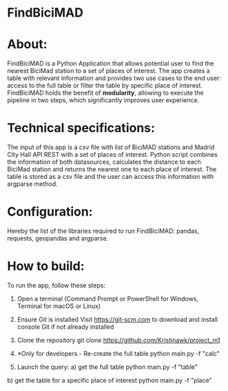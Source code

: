 # FindBiciMAD

# About:
FindBiciMAD is a Python Application that allows potential user to find the nearest BiciMad station to a set of places of interest. The app creates a table with relevant information and provides two use cases to the end user: access to the full table or filter the table by specific place of interest.
FindBiciMAD holds the benefit of **modularity**, allowing to execute the pipeline in two steps, which significantly improves user experience.

# Technical specifications:
The input of this app is a csv file with list of BiciMAD stations and Madrid City Hall API REST with a set of places of interest. Python script combines the information of both datasources, calculates the distance to each BiciMad station and returns the nearest one to each place of interest. The table is stored as a csv file and the user can access this information with argparse method.

# Configuration:
Hereby the list of the libraries required to run FindBiciMAD: pandas, requests, geopandas and argparse.

# How to build:
To run the app, follow these steps:

1. Open a terminal (Command Prompt or PowerShell for Windows, Terminal for macOS or Linux)

2. Ensure Git is installed
Visit https://git-scm.com to download and install console Git if not already installed

3. Clone the repository
git clone https://github.com/Kristinawk/project_m1

4. *Only for developers - Re-create the full table
python main.py -f "calc"

5. Launch the query:
 a) get the full table
 python main.py -f "table"

 b) get the table for a specific place of interest
 python main.py -f "place"

